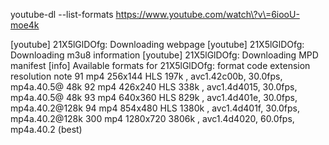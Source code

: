 youtube-dl --list-formats https://www.youtube.com/watch\?v\=6iooU-moe4k

[youtube] 21X5lGlDOfg: Downloading webpage
[youtube] 21X5lGlDOfg: Downloading m3u8 information
[youtube] 21X5lGlDOfg: Downloading MPD manifest
[info] Available formats for 21X5lGlDOfg:
format code  extension  resolution note
91           mp4        256x144    HLS  197k , avc1.42c00b, 30.0fps, mp4a.40.5@ 48k
92           mp4        426x240    HLS  338k , avc1.4d4015, 30.0fps, mp4a.40.5@ 48k
93           mp4        640x360    HLS  829k , avc1.4d401e, 30.0fps, mp4a.40.2@128k
94           mp4        854x480    HLS 1380k , avc1.4d401f, 30.0fps, mp4a.40.2@128k
300          mp4        1280x720   3806k , avc1.4d4020, 60.0fps, mp4a.40.2 (best)
